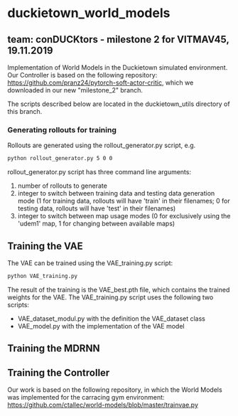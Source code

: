 # duckietown_world_models
## team: conDUCKtors - milestone 2 for VITMAV45, 19.11.2019

Implementation of World Models in the Duckietown simulated environment.
Our Controller is based on the following repository: https://github.com/pranz24/pytorch-soft-actor-critic, which we downloaded in our new "milestone_2" branch.

The scripts described below are located in the duckietown_utils directory of this branch.

### Generating rollouts for training
Rollouts are generated using the rollout_generator.py script, e.g.
```bash
python rollout_generator.py 5 0 0
```
rollout_generator.py script has three command line arguments:
1. number of rollouts to generate
2. integer to switch between training data and testing data generation mode (1 for training data, rollouts will have 'train' in their filenames; 0 for testing data, rollouts will have 'test' in their filenames)
3. integer to switch between map usage modes (0 for exclusively using the 'udem1' map, 1 for changing between available maps)

## Training the VAE
The VAE can be trained using the VAE_training.py script:
```bash
python VAE_training.py
```
The result of the training is the VAE_best.pth file, which contains the trained weights for the VAE.
The VAE_training.py script uses the following two scripts:
- VAE_dataset_modul.py with the definition the VAE_dataset class 
- VAE_model.py with the implementation of the VAE model

## Training the MDRNN


## Training the Controller


Our work is based on the following repository, in which the World Models was implemented for the carracing gym environment:
https://github.com/ctallec/world-models/blob/master/trainvae.py
